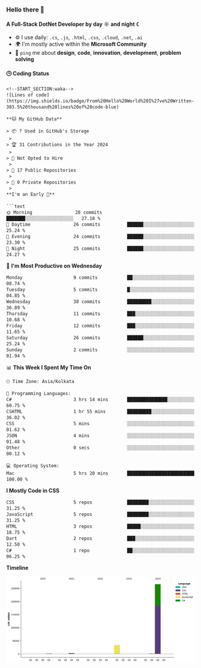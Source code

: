 ### Hello there 👋

#### A Full-Stack DotNet Developer by day ☼ and night ☾


- ⚙️ I use daily: `.cs`, `.js`, `.html`, `.css`, `.cloud`, `.net`, `.ai`
- 🌍 I'm mostly active within the **Microsoft Community**
- 💬 `ping` me about **design**, **code**, **innovation**, **development**, **problem solving**

#### 🕒 Coding Status

```text
<!--START_SECTION:waka-->
![Lines of code](https://img.shields.io/badge/From%20Hello%20World%20I%27ve%20Written-303.5%20thousand%20lines%20of%20code-blue)

**🐱 My GitHub Data** 

> 📦 ? Used in GitHub's Storage 
 > 
> 🏆 31 Contributions in the Year 2024
 > 
> 🚫 Not Opted to Hire
 > 
> 📜 17 Public Repositories 
 > 
> 🔑 0 Private Repositories 
 > 
**I'm an Early 🐤** 

```text
🌞 Morning                28 commits          ███████░░░░░░░░░░░░░░░░░░   27.18 % 
🌆 Daytime                26 commits          ██████░░░░░░░░░░░░░░░░░░░   25.24 % 
🌃 Evening                24 commits          ██████░░░░░░░░░░░░░░░░░░░   23.30 % 
🌙 Night                  25 commits          ██████░░░░░░░░░░░░░░░░░░░   24.27 % 
```
📅 **I'm Most Productive on Wednesday** 

```text
Monday                   9 commits           ██░░░░░░░░░░░░░░░░░░░░░░░   08.74 % 
Tuesday                  5 commits           █░░░░░░░░░░░░░░░░░░░░░░░░   04.85 % 
Wednesday                38 commits          █████████░░░░░░░░░░░░░░░░   36.89 % 
Thursday                 11 commits          ███░░░░░░░░░░░░░░░░░░░░░░   10.68 % 
Friday                   12 commits          ███░░░░░░░░░░░░░░░░░░░░░░   11.65 % 
Saturday                 26 commits          ██████░░░░░░░░░░░░░░░░░░░   25.24 % 
Sunday                   2 commits           ░░░░░░░░░░░░░░░░░░░░░░░░░   01.94 % 
```


📊 **This Week I Spent My Time On** 

```text
🕑︎ Time Zone: Asia/Kolkata

💬 Programming Languages: 
C#                       3 hrs 14 mins       ███████████████░░░░░░░░░░   60.75 % 
CSHTML                   1 hr 55 mins        █████████░░░░░░░░░░░░░░░░   36.02 % 
CSS                      5 mins              ░░░░░░░░░░░░░░░░░░░░░░░░░   01.62 % 
JSON                     4 mins              ░░░░░░░░░░░░░░░░░░░░░░░░░   01.48 % 
Other                    0 secs              ░░░░░░░░░░░░░░░░░░░░░░░░░   00.12 % 

💻 Operating System: 
Mac                      5 hrs 20 mins       █████████████████████████   100.00 % 
```

**I Mostly Code in CSS** 

```text
CSS                      5 repos             ████████░░░░░░░░░░░░░░░░░   31.25 % 
JavaScript               5 repos             ████████░░░░░░░░░░░░░░░░░   31.25 % 
HTML                     3 repos             █████░░░░░░░░░░░░░░░░░░░░   18.75 % 
Dart                     2 repos             ███░░░░░░░░░░░░░░░░░░░░░░   12.50 % 
C#                       1 repo              ██░░░░░░░░░░░░░░░░░░░░░░░   06.25 % 
```



**Timeline**

![Lines of Code chart](https://raw.githubusercontent.com/subashkumar-it19/subashkumar-it19/main/assets/bar_graph.png)


<!--END_SECTION:waka-->


